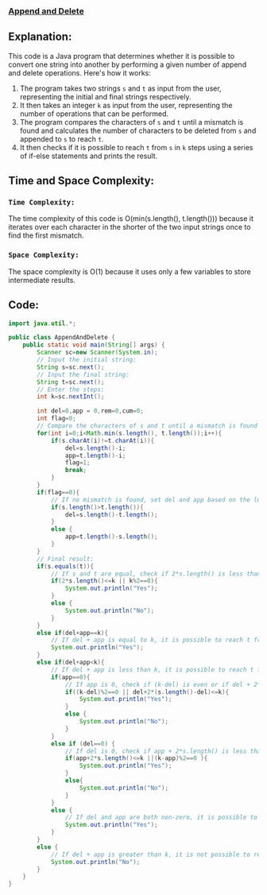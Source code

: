 ### [Append and Delete](https://www.hackerrank.com/challenges/append-and-delete/problem)

## Explanation:
This code is a Java program that determines whether it is possible to convert one string into another by performing a given number of append and delete operations. Here's how it works:

1. The program takes two strings `s` and `t` as input from the user, representing the initial and final strings respectively.
2. It then takes an integer `k` as input from the user, representing the number of operations that can be performed.
3. The program compares the characters of `s` and `t` until a mismatch is found and calculates the number of characters to be deleted from `s` and appended to `s` to reach `t`.
4. It then checks if it is possible to reach `t` from `s` in `k` steps using a series of if-else statements and prints the result.

## Time and Space Complexity:
### `Time Complexity:`
The time complexity of this code is O(min(s.length(), t.length())) because it iterates over each character in the shorter of the two input strings once to find the first mismatch.

### `Space Complexity:`
The space complexity is O(1) because it uses only a few variables to store intermediate results.

## Code:
```java
import java.util.*;

public class AppendAndDelete {
    public static void main(String[] args) {
        Scanner sc=new Scanner(System.in);
        // Input the initial string:
        String s=sc.next();
        // Input the final string:
        String t=sc.next();
        // Enter the steps:
        int k=sc.nextInt();

        int del=0,app = 0,rem=0,cum=0;
        int flag=0;
        // Compare the characters of s and t until a mismatch is found
        for(int i=0;i<Math.min(s.length(), t.length());i++){
            if(s.charAt(i)!=t.charAt(i)){
                del=s.length()-i;
                app=t.length()-i;
                flag=1;
                break;
            }
        }
        if(flag==0){
            // If no mismatch is found, set del and app based on the lengths of s and t
            if(s.length()>t.length()){
                del=s.length()-t.length();       
            }
            else {
                app=t.length()-s.length();
            }
        }
        // Final result:
        if(s.equals(t)){
            // If s and t are equal, check if 2*s.length() is less than or equal to k, or if k is even
            if(2*s.length()<=k || k%2==0){
                System.out.println("Yes");
            }
            else {
                System.out.println("No");
            }
        }
        else if(del+app==k){
            // If del + app is equal to k, it is possible to reach t from s in k steps
            System.out.println("Yes");
        }
        else if(del+app<k){
            // If del + app is less than k, it is possible to reach t from s in k steps
            if(app==0){
                // If app is 0, check if (k-del) is even or if del + 2*(s.length()-del) is less than or equal to k
                if((k-del)%2==0 || del+2*(s.length()-del)<=k){
                    System.out.println("Yes");
                }
                else {
                    System.out.println("No");
                }
            }
            else if (del==0) {
                // If del is 0, check if app + 2*s.length() is less than or equal to k, or if (k-app) is even
                if(app+2*s.length()<=k ||(k-app)%2==0 ){
                    System.out.println("Yes");
                }
                else{
                    System.out.println("No");
                }
            }
            else {
                // If del and app are both non-zero, it is possible to reach t from s in k steps
                System.out.println("Yes");
            }
        }
        else {
            // If del + app is greater than k, it is not possible to reach t from s in k steps
            System.out.println("No");
        }
    }
}
```
